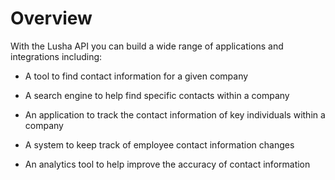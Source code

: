 # Overview

With the Lusha API you can build a wide range of applications and integrations including:

- A tool to find contact information for a given company

- A search engine to help find specific contacts within a company

- An application to track the contact information of key individuals within a company

- A system to keep track of employee contact information changes

- An analytics tool to help improve the accuracy of contact information
